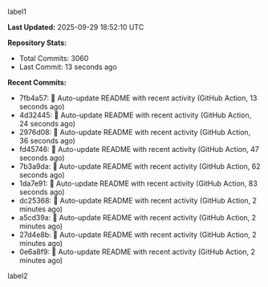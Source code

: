 
label1 
<!-- ACTIVITY_START -->
**Last Updated:** 2025-09-29 18:52:10 UTC

**Repository Stats:**
- Total Commits: 3060
- Last Commit: 13 seconds ago

**Recent Commits:**
- 7fb4a57: 🤖 Auto-update README with recent activity (GitHub Action, 13 seconds ago)
- 4d32445: 🤖 Auto-update README with recent activity (GitHub Action, 24 seconds ago)
- 2976d08: 🤖 Auto-update README with recent activity (GitHub Action, 36 seconds ago)
- fd45746: 🤖 Auto-update README with recent activity (GitHub Action, 47 seconds ago)
- 7b3a9da: 🤖 Auto-update README with recent activity (GitHub Action, 62 seconds ago)
- 1da7e91: 🤖 Auto-update README with recent activity (GitHub Action, 83 seconds ago)
- dc25368: 🤖 Auto-update README with recent activity (GitHub Action, 2 minutes ago)
- a5cd39a: 🤖 Auto-update README with recent activity (GitHub Action, 2 minutes ago)
- 27d4e8b: 🤖 Auto-update README with recent activity (GitHub Action, 2 minutes ago)
- 0e6a8f9: 🤖 Auto-update README with recent activity (GitHub Action, 2 minutes ago)
<!-- ACTIVITY_END -->

label2
